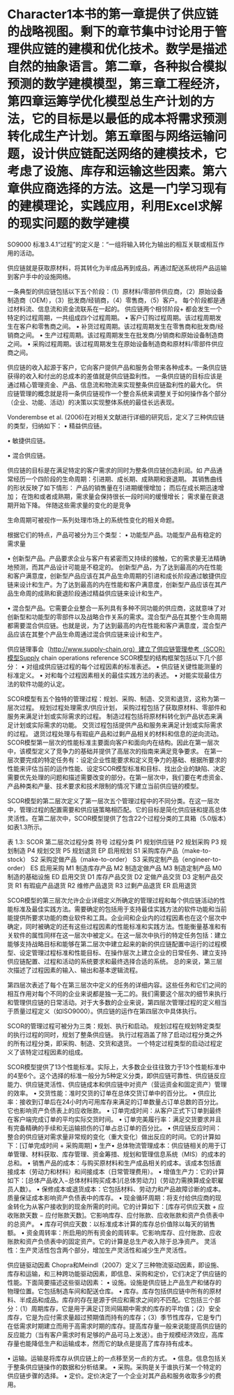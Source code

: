 # Character1本书的第一章提供了供应链的战略视图。剩下的章节集中讨论用于管理供应链的建模和优化技术。数学是描述自然的抽象语言。第二章，各种拟合模拟预测的数学建模模型，第三章工程经济，第四章运筹学优化模型总生产计划的方法，它的目标是以最低的成本将需求预测转化成生产计划。第五章图与网络运输问题，设计供应链配送网络的建模技术，它考虑了设施、库存和运输这些因素。第六章供应商选择的方法。这是一门学习现有的建模理论，实践应用，利用Excel求解的现实问题的数学建模
SO9000 标准3.4.1“过程”的定义是：“一组将输入转化为输出的相互关联或相互作用的活动。


供应链就是获取原材料，将其转化为半成品再到成品，再通过配送系统将产品运输到客户手中的设施网络。

一条典型的供应链包括以下五个阶段：（1）原材料/零部件供应商，（2）原始设备制造商（OEM），（3）批发商/经销商，（4）零售商，（5）客户。
每个阶段都是通过材料流、信息流和资金流联系在一起的。
供应链两个相邻阶段+                                     都会发生一个特定的过程周期，一共组成四个过程周期。
•	客户订购过程周期。该过程周期发生在客户和零售商之间。
•	补货过程周期。该过程周期发生在零售商和批发商/经销商之间。
•	生产过程周期。该过程周期发生在批发商/分销商和原始设备制造商之间。
•	采购过程周期。该过程周期发生在原始设备制造商和原材料/零部件供应商之间。



供应链的收入起源于客户，它向客户提供产品和服务会带来各种成本。一条供应链获得的收入和付出的总成本的差值就是供应链盈利性。
一条供应链的目标应该是通过精心管理资金、产品、信息流和物流来实现整条供应链盈利性的最大化。
供应链管理的概念就是将一条供应链视作一个整合系统来调整关于如何操作各个部分（企业、功能、活动）的决策以实现整体系统的最佳长远表现。






Vonderembse et al. (2006)在对相关文献进行详细的研究后，定义了三种供应链的类型，归纳如下：
•	精益供应链。

•	敏捷供应链。

•	混合供应链。








供应链的目标是在满足特定的客户需求的同时为整条供应链创造利润。如
产品通常经历一个四阶段的生命周期：引进期、成长期、成熟期和衰退期。
其销售曲线的形状反映了如下情形：
	产品的销售量在引进期缓慢增加；
	而后在成长期迅速增加；
	在饱和或者成熟期，需求量会保持很长一段时间的缓慢增长；
	需求量在衰退期开始下降。
伴随这些需求量的变化的是竞争


生命周期可被视作一系列处理市场上的系统性变化的相关命题。
        
根据它们的特点，产品可被分为三个类型：
•	功能型产品。功能型产品有稳定的需求量

•	创新型产品。产品要求企业与客户有紧密而又持续的接触，它的需求量无法精确地预测，而其产品设计可能是不稳定的。
创新型产品，为了达到最高的内在性能和客户满意度，创新型产品应该在其产品生命周期的引进和成长阶段通过敏捷供应链来设计和生产。为了达到最高的内在性能和客户满意度，创新型产品应该在其产品生命周的成熟和衰退阶段通过精益供应链来设计和生产。

•	混合型产品。它需要企业整合一系列具有多种不同功能的供应商，这就意味了对创新型和功能型的零部件以及战略合作关系的需求。混合型产品在其整个生命周期都需要混合供应链。也就是说，为了达到最高的内在性能和客户满意度，混合型产品应该在其整个产品生命周通过混合供应链来设计和生产。


供应链理事会（http://www.supply-chain.org）建立了供应链管理参考（SCOR）模型Supply chain operations reference 
SCOR模型的结构框架包括以下几个部分：
•	对组成供应链过程的每个过程因素的标准表述。
•	供应链关键性能测量的标准定义。
•	对和每个过程因素相关的最佳实践方法的表述。
•	对能实现最佳方法的软件功能的认定。


SCOR模型有五个独特的管理过程：规划、采购、制造、交货和退货，这称为第一层次过程。
规划过程处理需求/供应计划，
采购过程包括了获取原材料、零部件和服务来满足计划或实际需求的过程。
制造过程包括将原材料转化到产品状态来满足计划或实际需求的功能。
交货过程包括提供产品和服务来满足计划或实际需求的过程。
退货过程处理与有瑕疵产品和过剩产品相关的材料和信息的逆向流动。
SCOR模型第一层次的性能标准主要面向客户和面向内在结构。因此在第一层次中，该模型定义了竞争力的基础并提供了高层次的指南来满足竞争要求。
在第一层次要完成的特定任务有：设定企业性能要求和定义竞争力的基础、根据所要求的性能来评估当前的运作性能、设定SCOR模型标准和目标、找出企业的缺陷、决定需要优先处理的问题和描述需要改变的部分。在第一层次中，我们要在考虑资金、产品种类和产量、技术要求和技术限制的情况下建立当前供应链的模型。


SCOR模型的第二层次定义了第一层次五个管理过程中的不同分类。在这一层次中，管理过程的配置需要和供应链策略相匹配。它的目标是简化供应链和提高总体灵活性。在第二层次中，SCOR模型提供了包含22个过程分类的工具箱（5.0版本）如表1.3所示。

表 1.3: SCOR 第二层次过程分类
符号	过程分类
P1	规划供应链
P2	规划采购
P3	规划制造
P4	规划交货
P5	规划退货
EP	启用规划
S1	采购库存产品（make-to-stock）
S2	采购定做产品（make-to-order）
S3	采购定制产品（engineer-to-order）
ES	启用采购 
M1	制造库存产品
M2	制造定做产品
M3	制造定制产品
M0	制造的基础设施
ED	启用交货
D1	库存产品交货
D2	定做产品交货
D3	定制产品交货
R1	有瑕疵产品退货
R2	维修产品退货
R3	过剩产品退货
ER	启用退货

SCOR模型的第三层次允许企业详细定义所确定的管理过程和每个供应链活动的性能标准及最佳实践方法。需要确定的包括用于支持最佳实践方法的软件功能和当前能提供所要求功能的商业软件和工具。企业间和企业内的过程因素也在这个层次中确定，同时被确定的还有这些过程因素的性能标准和实践方法。性能衡量基准和有关软件的属性同样在这一层次中被定义。在这一层次中执行的特定任务包括：建立能够支持战略目标和能够在第二层次中建立起来的新的供应链配置中运行的过程模型、设定管理过程标准和性能目标、在操作层次上建立企业的日常任务、建立支持供应链配置、过程和活动的系统要求和最终选择合适的系统。
总的来说，第三层次描述了过程因素的输入、输出和基本逻辑流程。


第四层次表述了每个在第三层次中定义的任务的详细内容。这些任务和它们之间的相互作用对每个不同的企业来说都是独一无二的。我们需要这个层次的细节来执行和管理供应链的日常活动。对于大多数的企业来说，第四层次管理过程的定义相当于质量过程定义（如ISO9000）。供应链的运作在第四层次中具体执行。




SCOR的管理过程可被分为三类：规划、执行和启动。
规划过程在规划特定类型的执行过程的同时，规划了整条供应链。
执行过程涵盖了除了启动过程分类之外的所有过程分类，即采购、制造、交货和退货。
一个特定过程类型的启动过程定义了该特定过程因素的组成。


SCOR模型提供了13个性能标准。实际上，大多数企业往往致力于13个性能标准中的4至6个。这个选择的标准一般分为5种定义分类，即供应链可靠性、供应链反应能力、供应链灵活性、供应链成本和供应链中对资产（营运资金和固定资产）管理的效率。
•	交货性能：准时交货的订单在总体交货订单中的百分比。
•	供应比率：接收到订单后在24小时内可用库存来满足的订单数量占订单总数的百分比。它也影响资产负债表上的应收账款。
•	订单完成时间：从客户正式下订单到最终在客户端完成订单的平均实际交货时间。
•	订单完美履行率：满足交货要求并且有完备精确的手续和无运输损伤的订单占总订单的百分比。
•	供应链反应时间：整合的供应链对需求量非常规的变化（重大变化）做出反应的时间。它的计算如下：[订单完成时间 + 采购周期]
•	生产•	总体物流管理成本：供应链相关的用于订单管理、材料获取、库存管理、资金筹措、规划和管理信息系统（MIS）的成本的总和。
•	销售产品的成本：与购买原材料和生产成品相关的成本。该成本包括直接成本（劳动力和材料）和间接成本（日常管理费用）。
•	增值生产力：它的计算如下：[总体产品收入−总体材料购买成本]/[总体劳动力]（劳动力需换算成全职雇员人数）。
•	保修成本或退货成本：它包括材料、劳动力和产品故障诊断的成本。质量保证成本影响资产负债表中的库存。
•	现金循环周期：将支付给供应商的现金转化为从客户接收到的现金所需的时间。它的计算如下：[库存可供应天数 + 应收账款天数 − 应付账款天数]。它影响库存、应付账款、应收账款和资产负债表中的总资产。
•	库存可供应天数：以标准成本计算的库存总价值除以每天的销售额。
•	资金周转率：所启用的所有资金的周转率。它影响库存、应付账款、应收账款和资产负债表中的固定资产。它的计算是总生产收入除于总净资产。
灵活性：生产灵活性包含两个部分，增加生产灵活性和减少生产灵活性。




供应链驱动因素
     Chopra和Meindl（2007）定义了三种物流驱动因素，即设施、库存和运输，和三种跨功能驱动因素，即信息、采购和定价，它们决定了供应链的性能。下面简要描述这些驱动因素：
•	设施。设施是供应链上产品生产和储存的物理位置。它包括制造车间和配送仓库。
•	库存。库存包括供应链中所有的原材料、半成品和成品。库存的存在是源于供应和需求之间的不匹配。它包括三个部分：（1）周期库存，它是用于满足订货间隔期中需求的库存的平均值；（2）安全库存，它是为应付需求量超过预期值而持有的库存；（3）季节性库存，它是专门在低需求时期建立而用于高需求时期的库存。提高库存量一般来说能提高供应链的反应能力（当有客户需求时有足够的产品可马上发送）。由于规模经济效应，高库存量也能降低生产和运输成本，然而它的缺点是提高了库存持有成本。

•	运输。运输是将库存从供应链上的一点移至另一点的方式。
•	信息。信息包括关于整条供应链操作的数据和分析结果。
•	采购。采购是关于谁执行某一个特定的供应链步骤的选择。
•	定价。定价决定了一个企业对其产品和服务收取多少的费用。



















